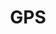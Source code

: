 ---
# This topic lives at
# https://digital.gov/topics/gps

# Topic Title
title: "GPS"

# description — keep it short and clear
# summary: ""

# Weight
weight: 1

# For more information on managing topics,
# see https://github.com/GSA/digitalgov.gov/wiki/topics
---